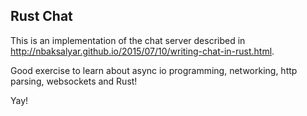 ## Rust Chat

This is an implementation of the chat server described in http://nbaksalyar.github.io/2015/07/10/writing-chat-in-rust.html.

Good exercise to learn about async io programming, networking, http parsing, websockets and Rust!

Yay!
